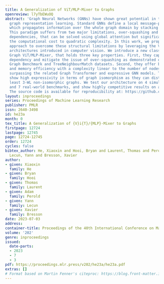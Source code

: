 ```yaml
---
title: A Generalization of ViT/MLP-Mixer to Graphs
openreview: l7yTbEWuOQ
abstract: 'Graph Neural Networks (GNNs) have shown great potential in the field of
  graph representation learning. Standard GNNs define a local message-passing mechanism
  which propagates information over the whole graph domain by stacking multiple layers.
  This paradigm suffers from two major limitations, over-squashing and poor long-range
  dependencies, that can be solved using global attention but significantly increases
  the computational cost to quadratic complexity. In this work, we propose an alternative
  approach to overcome these structural limitations by leveraging the ViT/MLP-Mixer
  architectures introduced in computer vision. We introduce a new class of GNNs, called
  Graph ViT/MLP-Mixer, that holds three key properties. First, they capture long-range
  dependency and mitigate the issue of over-squashing as demonstrated on Long Range
  Graph Benchmark and TreeNeighbourMatch datasets. Second, they offer better speed
  and memory efficiency with a complexity linear to the number of nodes and edges,
  surpassing the related Graph Transformer and expressive GNN models. Third, they
  show high expressivity in terms of graph isomorphism as they can distinguish at
  least 3-WL non-isomorphic graphs. We test our architecture on 4 simulated datasets
  and 7 real-world benchmarks, and show highly competitive results on all of them.
  The source code is available for reproducibility at: https://github.com/XiaoxinHe/Graph-ViT-MLPMixer.'
layout: inproceedings
series: Proceedings of Machine Learning Research
publisher: PMLR
issn: 2640-3498
id: he23a
month: 0
tex_title: A Generalization of {V}i{T}/{MLP}-Mixer to Graphs
firstpage: 12724
lastpage: 12745
page: 12724-12745
order: 12724
cycles: false
bibtex_author: He, Xiaoxin and Hooi, Bryan and Laurent, Thomas and Perold, Adam and
  Lecun, Yann and Bresson, Xavier
author:
- given: Xiaoxin
  family: He
- given: Bryan
  family: Hooi
- given: Thomas
  family: Laurent
- given: Adam
  family: Perold
- given: Yann
  family: Lecun
- given: Xavier
  family: Bresson
date: 2023-07-03
address: 
container-title: Proceedings of the 40th International Conference on Machine Learning
volume: '202'
genre: inproceedings
issued:
  date-parts:
  - 2023
  - 7
  - 3
pdf: https://proceedings.mlr.press/v202/he23a/he23a.pdf
extras: []
# Format based on Martin Fenner's citeproc: https://blog.front-matter.io/posts/citeproc-yaml-for-bibliographies/
---
```

